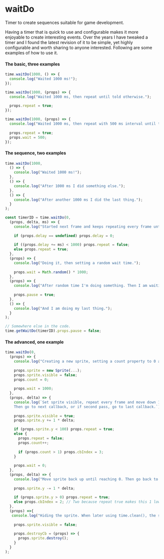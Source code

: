 # waitDo
Timer to create sequences suitable for game development.

Having a timer that is quick to use and configurable makes it more enjoyable to create interesting events. Over the years I have tweaked a timer and I found the latest revision of it to be simple, yet highly configurable and worth sharing to anyone interested. Following are some examples of how to use it.

#### The basic, three examples
```typescript
time.waitDo(1000, () => {
  console.log("Waited 1000 ms!");
});
```
```typescript
time.waitDo(1000, (props) => {
  console.log("Waited 1000 ms, then repeat until told otherwise.");
  
  props.repeat = true;
});
```
```typescript
time.waitDo(1000, (props) => {
  console.log("Waited 1000 ms, then repeat with 500 ms interval until told otherwise.");
  
  props.repeat = true;
  props.wait = 500;
});
```

#### The sequence, two examples
```typescript
time.waitDo(1000, 
  () => {
    console.log("Waited 1000 ms!");
  },
  () => {
    console.log("After 1000 ms I did something else.");
  },
  () => {
    console.log("After another 1000 ms I did the last thing.");
  }
);
```
```typescript
const timerID = time.waitDo(0, 
  (props, delta, ms) => {
    console.log("Started next frame and keeps repeating every frame until delay is 1000 ms.");
    
    if (props.delay == undefined) props.delay = 0;
    
    if ((props.delay += ms) < 1000) props.repeat = false;
    else props.repeat = true;
  },
  (props) => {
    console.log("Doing it, then setting a random wait time.");
    
    props.wait = Math.random() * 1000;
  },
  (props) => {
    console.log("After random time I'm doing something. Then I am waiting on something somewhere else in the code.");
    
    props.pause = true;
  },
  () => {
    console.log("And I am doing my last thing.");
  }
);

// Somewhere else in the code.
time.getWaitDo(timerID).props.pause = false;
```

#### The advanced, one example
```typescript
time.waitDo(0, 
  (props) => {
    console.log("Creating a new sprite, setting a count property to 0 and waiting 1000 ms.");
    
    props.sprite = new Sprite(...);
    props.sprite.visible = false;
    props.count = 0;
    
    props.wait = 1000;
  },
  (props, delta) => {
    console.log(`Set sprite visible, repeat every frame and move down 1 * delta until at 100.\n
    Then go to next callback, or if second pass, go to last callback.`);
      
    props.sprite.visible = true;
    props.sprite.y += 1 * delta;

    if (props.sprite.y < 100) props.repeat = true;
    else {
      props.repeat = false;
      props.count++;
      
      if (props.count > 1) props.cbIndex = 3; 
    }
    
    props.wait = 0;
  },
  (props, delta) => {
    console.log("Move sprite back up until reaching 0. Then go back to the previous callback.");
   
    props.sprite.y -= 1 * delta;
    
    if (props.sprite.y > 0) props.repeat = true;
    else props.cbIndex = 2; // Two because repeat true makes this 1 lower, so actual is 1.
  },
  (props) =>{
   console.log("Hiding the sprite. When later using time.clean(), the sprite will be properly destroyed.");
   
    props.sprite.visible = false;
       
    props.destroyCb = (props) => {
      props.sprite.destroy();
    }
  }
);
```
